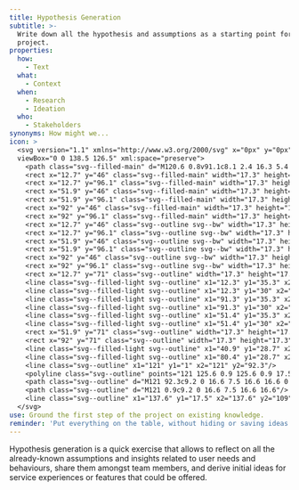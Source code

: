 ```yaml
---
title: Hypothesis Generation
subtitle: >-
  Write down all the hypothesis and assumptions as a starting point for the
  project.
properties:
  how:
    - Text
  what:
    - Context
  when:
    - Research
    - Ideation
  who:
    - Stakeholders
synonyms: How might we...
icon: >
  <svg version="1.1" xmlns="http://www.w3.org/2000/svg" x="0px" y="0px"
  viewBox="0 0 138.5 126.5" xml:space="preserve">
    <path class="svg--filled-main" d="M120.6 0.8v91.1c8.1 2.4 16.3 5.4 16.3 14.4V17C136.8 8 129.6 0.7 120.6 0.8"/>
    <rect x="12.7" y="46" class="svg--filled-main" width="17.3" height="17.3"/>
    <rect x="12.7" y="96.1" class="svg--filled-main" width="17.3" height="17.3"/>
    <rect x="51.9" y="46" class="svg--filled-main" width="17.3" height="17.3"/>
    <rect x="51.9" y="96.1" class="svg--filled-main" width="17.3" height="17.3"/>
    <rect x="92" y="46" class="svg--filled-main" width="17.3" height="17.3"/>
    <rect x="92" y="96.1" class="svg--filled-main" width="17.3" height="17.3"/>
    <rect x="12.7" y="46" class="svg--outline svg--bw" width="17.3" height="17.3"/>
    <rect x="12.7" y="96.1" class="svg--outline svg--bw" width="17.3" height="17.3"/>
    <rect x="51.9" y="46" class="svg--outline svg--bw" width="17.3" height="17.3"/>
    <rect x="51.9" y="96.1" class="svg--outline svg--bw" width="17.3" height="17.3"/>
    <rect x="92" y="46" class="svg--outline svg--bw" width="17.3" height="17.3"/>
    <rect x="92" y="96.1" class="svg--outline svg--bw" width="17.3" height="17.3"/>
    <rect x="12.7" y="71" class="svg--outline" width="17.3" height="17.3"/>
    <line class="svg--filled-light svg--outline" x1="12.3" y1="35.3" x2="22.3" y2="35.3"/>
    <line class="svg--filled-light svg--outline" x1="12.3" y1="30" x2="30" y2="30"/>
    <line class="svg--filled-light svg--outline" x1="91.3" y1="35.3" x2="101.2" y2="35.3"/>
    <line class="svg--filled-light svg--outline" x1="91.3" y1="30" x2="108.9" y2="30"/>
    <line class="svg--filled-light svg--outline" x1="51.4" y1="35.3" x2="61.4" y2="35.3"/>
    <line class="svg--filled-light svg--outline" x1="51.4" y1="30" x2="69.1" y2="30"/>
    <rect x="51.9" y="71" class="svg--outline" width="17.3" height="17.3"/>
    <rect x="92" y="71" class="svg--outline" width="17.3" height="17.3"/>
    <line class="svg--filled-light svg--outline" x1="40.9" y1="28.7" x2="40.9" y2="113.4"/>
    <line class="svg--filled-light svg--outline" x1="80.4" y1="28.7" x2="80.4" y2="113.4"/>
    <line class="svg--outline" x1="121" y1="1" x2="121" y2="92.3"/>
    <polyline class="svg--outline" points="121 125.6 0.9 125.6 0.9 17.5 120.4 17.5 "/>
    <path class="svg--outline" d="M121 92.3c9.2 0 16.6 7.5 16.6 16.6 0 9.2-7.5 16.6-16.6 16.6"/>
    <path class="svg--outline" d="M121 0.9c9.2 0 16.6 7.5 16.6 16.6"/>
    <line class="svg--outline" x1="137.6" y1="17.5" x2="137.6" y2="109"/>
  </svg>
use: Ground the first step of the project on existing knowledge.
reminder: 'Put everything on the table, without hiding or saving ideas for later.'
---
```

Hypothesis generation is a quick exercise that allows to reflect on all the already-known assumptions and insights related to user needs and behaviours, share them amongst team members, and derive initial ideas for service experiences or features that could be offered.
